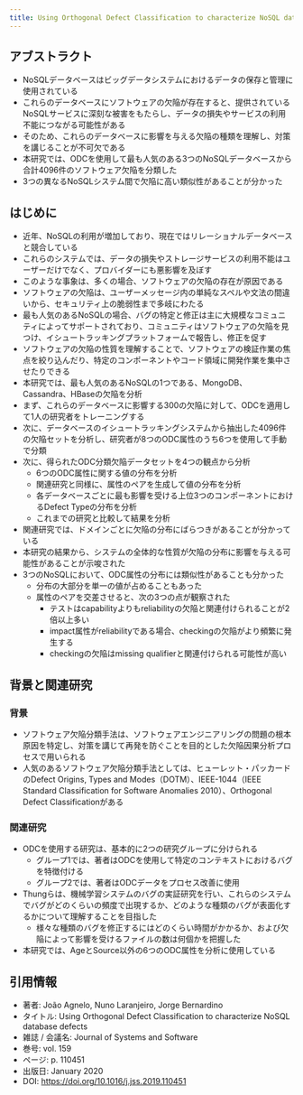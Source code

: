 ```yaml
---
title: Using Orthogonal Defect Classification to characterize NoSQL database defects
---
```

## アブストラクト
- NoSQLデータベースはビッグデータシステムにおけるデータの保存と管理に使用されている
- これらのデータベースにソフトウェアの欠陥が存在すると、提供されているNoSQLサービスに深刻な被害をもたらし、データの損失やサービスの利用不能につながる可能性がある
- そのため、これらのデータベースに影響を与える欠陥の種類を理解し、対策を講じることが不可欠である
- 本研究では、ODCを使用して最も人気のある3つのNoSQLデータベースから合計4096件のソフトウェア欠陥を分類した
- 3つの異なるNoSQLシステム間で欠陥に高い類似性があることが分かった
## はじめに
- 近年、NoSQLの利用が増加しており、現在ではリレーショナルデータベースと競合している
- これらのシステムでは、データの損失やストレージサービスの利用不能はユーザーだけでなく、プロバイダーにも悪影響を及ぼす
- このような事象は、多くの場合、ソフトウェアの欠陥の存在が原因である
- ソフトウェアの欠陥は、ユーザーメッセージ内の単純なスペルや文法の間違いから、セキュリティ上の脆弱性まで多岐にわたる
- 最も人気のあるNoSQLの場合、バグの特定と修正は主に大規模なコミュニティによってサポートされており、コミュニティはソフトウェアの欠陥を見つけ、イシュートラッキングプラットフォームで報告し、修正を促す
- ソフトウェアの欠陥の性質を理解することで、ソフトウェアの検証作業の焦点を絞り込んだり、特定のコンポーネントやコード領域に開発作業を集中させたりできる
- 本研究では、最も人気のあるNoSQLの1つである、MongoDB、Cassandra、HBaseの欠陥を分析
- まず、これらのデータベースに影響する300の欠陥に対して、ODCを適用して1人の研究者をトレーニングする
- 次に、データベースのイシュートラッキングシステムから抽出した4096件の欠陥セットを分析し、研究者が8つのODC属性のうち6つを使用して手動で分類
- 次に、得られたODC分類欠陥データセットを4つの観点から分析
	- 6つのODC属性に関する値の分布を分析
	- 関連研究と同様に、属性のペアを生成して値の分布を分析
	- 各データベースごとに最も影響を受ける上位3つのコンポーネントにおけるDefect Typeの分布を分析
	- これまでの研究と比較して結果を分析
- 関連研究では、ドメインごとに欠陥の分布にばらつきがあることが分かっている
- 本研究の結果から、システムの全体的な性質が欠陥の分布に影響を与える可能性があることが示唆された
- 3つのNoSQLにおいて、ODC属性の分布には類似性があることも分かった
	- 分布の大部分を単一の値が占めることもあった
	- 属性のペアを交差させると、次の3つの点が観察された
		- テストはcapabilityよりもreliabilityの欠陥と関連付けられることが2倍以上多い
		- impact属性がreliabilityである場合、checkingの欠陥がより頻繁に発生する
		- checkingの欠陥はmissing qualifierと関連付けられる可能性が高い
## 背景と関連研究
### 背景
- ソフトウェア欠陥分類手法は、ソフトウェアエンジニアリングの問題の根本原因を特定し、対策を講じて再発を防ぐことを目的とした欠陥因果分析プロセスで用いられる
- 人気のあるソフトウェア欠陥分類手法としては、ヒューレット・パッカードのDefect Origins, Types and Modes（DOTM）、IEEE-1044（IEEE Standard Classification for Software Anomalies 2010）、Orthogonal Defect Classificationがある
### 関連研究
- ODCを使用する研究は、基本的に2つの研究グループに分けられる
	- グループ1では、著者はODCを使用して特定のコンテキストにおけるバグを特徴付ける
	- グループ2では、著者はODCデータをプロセス改善に使用
- Thungらは、機械学習システムのバグの実証研究を行い、これらのシステムでバグがどのくらいの頻度で出現するか、どのような種類のバグが表面化するかについて理解することを目指した
	- 様々な種類のバグを修正するにはどのくらい時間がかかるか、および欠陥によって影響を受けるファイルの数は何個かを把握した
- 本研究では、AgeとSource以外の6つのODC属性を分析に使用している

## 引用情報
- 著者: João Agnelo, Nuno Laranjeiro, Jorge Bernardino
- タイトル: Using Orthogonal Defect Classification to characterize NoSQL database defects
- 雑誌 / 会議名: Journal of Systems and Software
- 巻号: vol. 159
- ページ: p. 110451
- 出版日: January 2020
- DOI: https://doi.org/10.1016/j.jss.2019.110451
